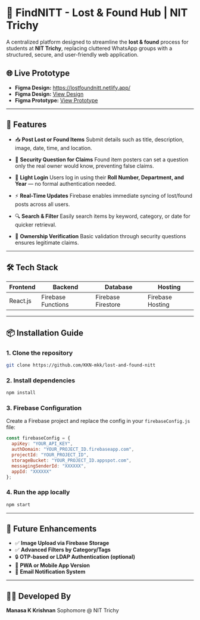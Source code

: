 
# 🎒 FindNITT - Lost & Found Hub | NIT Trichy

A centralized platform designed to streamline the **lost & found** process for students at **NIT Trichy**, replacing cluttered WhatsApp groups with a structured, secure, and user-friendly web application.

## 🌐 Live Prototype
* **Figma Design:** https://lostfoundnitt.netlify.app/
* **Figma Design:** [View Design](https://www.figma.com/design/5ZnwVWdP4aX8dSxWHXHS1j/TC_SOFTWARE_TASK?node-id=0-1&t=GONP7c7e3uxxXvMm-1)
* **Figma Prototype:** [View Prototype](https://www.figma.com/proto/5ZnwVWdP4aX8dSxWHXHS1j/TC_SOFTWARE_TASK?page-id=0%3A1&node-id=5-3&p=f&viewport=-39%2C197%2C0.32&t=H6HeVEKFxs91cObd-1&scaling=min-zoom&content-scaling=fixed&starting-point-node-id=5%3A3)

---

## 🚀 Features

* 📥 **Post Lost or Found Items**
  Submit details such as title, description, image, date, time, and location.

* 🔐 **Security Question for Claims**
  Found item posters can set a question only the real owner would know, preventing false claims.

* 👤 **Light Login**
  Users log in using their **Roll Number, Department, and Year** — no formal authentication needed.

* ⚡ **Real-Time Updates**
  Firebase enables immediate syncing of lost/found posts across all users.

* 🔍 **Search & Filter**
  Easily search items by keyword, category, or date for quicker retrieval.

* 🧠 **Ownership Verification**
  Basic validation through security questions ensures legitimate claims.

---

## 🛠 Tech Stack

| Frontend | Backend            | Database           | Hosting          |
| -------- | ------------------ | ------------------ | ---------------- |
| React.js | Firebase Functions | Firebase Firestore | Firebase Hosting |

---

## 📦 Installation Guide

### 1. Clone the repository

```bash
git clone https://github.com/KKN-mkk/lost-and-found-nitt
```

### 2. Install dependencies

```bash
npm install
```

### 3. Firebase Configuration

Create a Firebase project and replace the config in your `firebaseConfig.js` file:

```js
const firebaseConfig = {
  apiKey: "YOUR_API_KEY",
  authDomain: "YOUR_PROJECT_ID.firebaseapp.com",
  projectId: "YOUR_PROJECT_ID",
  storageBucket: "YOUR_PROJECT_ID.appspot.com",
  messagingSenderId: "XXXXXX",
  appId: "XXXXXX"
};
```

### 4. Run the app locally

```bash
npm start
```

---

## 📌 Future Enhancements

* ✅ **Image Upload via Firebase Storage**
* ✅ **Advanced Filters by Category/Tags**
* 🔒 **OTP-based or LDAP Authentication (optional)**
* 📲 **PWA or Mobile App Version**
* 📧 **Email Notification System**

---


## 👨‍💻 Developed By

**Manasa K Krishnan**
Sophomore @ NIT Trichy

